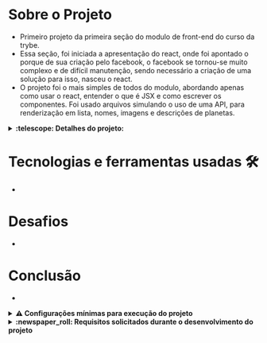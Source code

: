 # Sobre o Projeto 

- Primeiro projeto da primeira seção do modulo de front-end do curso da trybe.
- Essa seção, foi iniciada a apresentação do react, onde foi apontado o porque de sua criação pelo facebook, o facebook se tornou-se muito complexo e de difícil manutenção, sendo necessário a criação de uma solução para isso, nasceu o react.
- O projeto foi o mais simples de todos do modulo, abordando apenas como usar o react, entender o que é JSX e como escrever os componentes. Foi usado arquivos simulando o uso de uma API, para renderização em lista, nomes, imagens e descrições de planetas.

<details>
  <summary>
    <strong>
      :telescope: Detalhes do projeto:
    </strong>
  </summary>

lore


</details>

# Tecnologias e ferramentas usadas 🛠

-


# Desafios

- 
# Conclusão

- 

<details>
  <summary>
    <strong>
      ⚠️ Configurações mínimas para execução do projeto
    </strong>
  </summary>

   - Sistema Operacional Distribuição Unix
 - Python versão >= 3.8.10 

</details>

</details>

<details>
  <summary>
    <strong>
      :newspaper_roll: Requisitos solicitados durante o desenvolvimento do projeto
    </strong>
  </summary>

 
### Resultado por requisito
*Nome* | *Avaliação*
--- | :---:
1 - lore | :heavy_check_mark:


</details>
